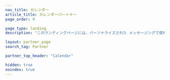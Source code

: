 ```yaml
---
nav_title: カレンダー
article_title: カレンダーパートナー
page_order: 9

page_type: landing
description: "このランディングページには、パーソナライズされた メッセージングで使用するカレンダーからデータをプルできるBrazeパートナ(Alloys) が一覧表示されます。"

layout: partner_page
search_tag: Partner

partner_top_header: "Calendar"

hidden: true
noindex: true
---
```

